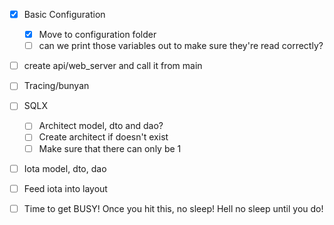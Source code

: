- [x] Basic Configuration
    - [x] Move to configuration folder
    - [ ] can we print those variables out to make sure they're read correctly?
- [ ] create api/web_server and call it from main
- [ ] Tracing/bunyan
- [ ] SQLX
    - [ ] Architect model, dto and dao?
    - [ ] Create architect if doesn't exist
    - [ ] Make sure that there can only be 1 
- [ ] Iota model, dto, dao 
- [ ] Feed iota into layout
- [ ] Time to get BUSY! Once you hit this, no sleep! Hell no sleep until you do!
  

